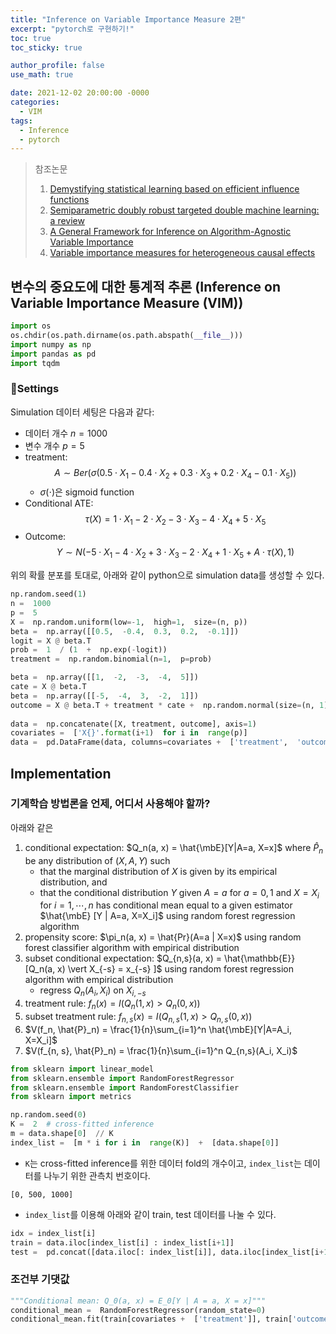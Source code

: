 ```yaml
---
title: "Inference on Variable Importance Measure 2편"
excerpt: "pytorch로 구현하기!"
toc: true
toc_sticky: true

author_profile: false
use_math: true

date: 2021-12-02 20:00:00 -0000
categories: 
  - VIM
tags:
  - Inference
  - pytorch
---
```



> 참조논문
> 1. [Demystifying statistical learning based on efficient influence functions](https://arxiv.org/abs/2107.00681)
> 2. [Semiparametric doubly robust targeted double machine learning: a review](https://arxiv.org/abs/2203.06469)
> 3. [A General Framework for Inference on Algorithm-Agnostic Variable Importance](https://www.tandfonline.com/doi/full/10.1080/01621459.2021.2003200)
> 4. [Variable importance measures for heterogeneous causal effects](https://arxiv.org/pdf/2204.06030.pdf)

## 변수의 중요도에 대한 통계적 추론 (Inference on Variable Importance Measure (VIM))

```python
import os
os.chdir(os.path.dirname(os.path.abspath(__file__)))
import numpy as np
import pandas as pd
import tqdm
```

### Settings

Simulation 데이터 세팅은 다음과 같다:

- 데이터 개수 $n = 1000$
- 변수 개수 $p = 5$
- treatment: $$A \sim Ber(\sigma(0.5 \cdot X_1 -0.4 \cdot X_2 + 0.3 \cdot X_3 + 0.2 \cdot X_4 -0.1 \cdot X_5))$$
	- $\sigma(\cdot)$은 sigmoid function
- Conditional ATE: $$\tau(X) = 1 \cdot X_1 -2 \cdot X_2 -3 \cdot X_3 -4 \cdot X_4 +5 \cdot X_5$$
- Outcome: $$Y \sim N(-5 \cdot X_1 -4 \cdot X_2 + 3 \cdot X_3 -2 \cdot X_4 +1 \cdot X_5 + A \cdot \tau(X), 1)$$

위의 확률 분포를 토대로, 아래와 같이 python으로 simulation data를 생성할 수 있다.

```python
np.random.seed(1)
n =  1000
p =  5
X =  np.random.uniform(low=-1,  high=1,  size=(n, p))
beta =  np.array([[0.5,  -0.4,  0.3,  0.2,  -0.1]])
logit = X @ beta.T
prob =  1  / (1  +  np.exp(-logit))
treatment =  np.random.binomial(n=1,  p=prob)

beta =  np.array([[1,  -2,  -3,  -4,  5]])
cate = X @ beta.T
beta =  np.array([[-5,  -4,  3,  -2,  1]])
outcome = X @ beta.T + treatment * cate +  np.random.normal(size=(n, 1))
  
data =  np.concatenate([X, treatment, outcome], axis=1)
covariates =  ['X{}'.format(i+1)  for i in  range(p)]
data =  pd.DataFrame(data, columns=covariates +  ['treatment',  'outcome'])
```

## Implementation

### 기계학습 방법론을 언제, 어디서 사용해야 할까?

아래와 같은 

1. conditional expectation: $Q_n(a, x) = \hat{\mbE}[Y|A=a, X=x]$ where $\hat{P}_n$ be any distribution of $(X, A, Y)$ such 
	- that the marginal distribution of $X$ is given by its empirical distribution, and 
	- that the conditional distribution $Y$ given $A = a$ for $a = 0, 1$ and $X = X_i$ for $i = 1, \cdots, n$ has conditional mean equal to a given estimator $\hat{\mbE} [Y | A=a, X=X_i]$ using random forest regression algorithm 
2. propensity score: $\pi_n(a, x) = \hat{Pr}(A=a | X=x)$ using random forest classifier algorithm with empirical distribution
3. subset conditional expectation: $Q_{n,s}(a, x) = \hat{\mathbb{E}} [Q_n(a, x) \vert X_{-s} = x_{-s} ]$  using random forest regression algorithm with empirical distribution
	- regress $Q_n(A_i, X_i)$ on $X_{i, -s}$
4. treatment rule: $f_n(x) = I(Q_n(1, x) > Q_n(0, x))$
5. subset treatment rule: $f_{n, s}(x) = I(Q_{n, s}(1, x) > Q_{n, s}(0, x))$
6. $V(f_n, \hat{P}_n) = \frac{1}{n}\sum_{i=1}^n \hat{\mbE}[Y|A=A_i, X=X_i]$
7. $V(f_{n, s}, \hat{P}_n) = \frac{1}{n}\sum_{i=1}^n Q_{n,s}(A_i, X_i)$

```python
from sklearn import linear_model
from sklearn.ensemble import RandomForestRegressor
from sklearn.ensemble import RandomForestClassifier
from sklearn import metrics

np.random.seed(0)
K =  2  # cross-fitted inference
m = data.shape[0]  // K
index_list =  [m * i for i in  range(K)]  +  [data.shape[0]]
```

- `K`는 cross-fitted inference를 위한 데이터 fold의 개수이고, `index_list`는 데이터를 나누기 위한 관측치 번호이다.
```
[0, 500, 1000]
```
- `index_list`를 이용해 아래와 같이 train, test 데이터를 나눌 수 있다.
```python
idx = index_list[i]
train = data.iloc[index_list[i] : index_list[i+1]]
test =  pd.concat([data.iloc[: index_list[i]], data.iloc[index_list[i+1] : ]], axis=0)
```

### 조건부 기댓값

```python
"""Conditional mean: Q_0(a, x) = E_0[Y | A = a, X = x]"""
conditional_mean =  RandomForestRegressor(random_state=0)
conditional_mean.fit(train[covariates +  ['treatment']], train['outcome'])
```

<!--stackedit_data:
eyJoaXN0b3J5IjpbMTMxNTEwNDE2LDE4Mzc4NjA4MjIsMjA1MD
k3OTE1OCw2ODAzNzU2NjhdfQ==
-->